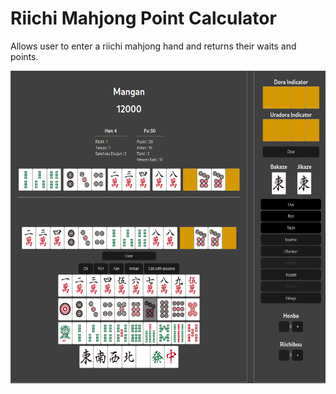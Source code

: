 <h1 align="left">Riichi Mahjong Point Calculator</h1>
Allows user to enter a riichi mahjong hand and returns their waits and points. 
<http://mahjong.kainoagardner.xyz>
  
<img src=".github/mahjong.png"
     alt="Image"
     style="float: left; margin-right: 10px; height: 500px" />





